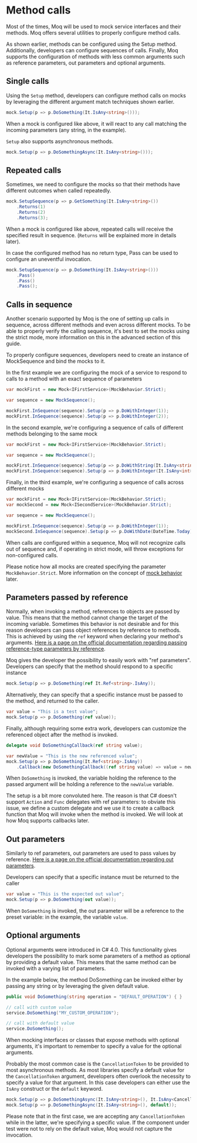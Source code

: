 # Method calls

Most of the times, Moq will be used to mock service interfaces and their methods. Moq offers several utilities to properly configure method calls.

As shown earlier, methods can be configured using the Setup method. Additionally, developers can configure sequences of calls. Finally, Moq supports the configuration of methods with less common arguments such as reference parameters, out parameters and optional arguments.

## Single calls

Using the `Setup` method, developers can configure method calls on mocks by leveraging the different argument match techniques shown earlier.

```csharp
mock.Setup(p => p.DoSomething(It.IsAny<string>()));
```

When a mock is configured like above, it will react to any call matching the incoming parameters \(any string, in the example\).

`Setup` also supports asynchronous methods.

```csharp
mock.Setup(p => p.DoSomethingAsync(It.IsAny<string>()));
```

## Repeated calls

Sometimes, we need to configure the mocks so that their methods have different outcomes when called repeatedly.

```csharp
mock.SetupSequence(p => p.GetSomething(It.IsAny<string>())
    .Returns(1)
    .Returns(2)
    .Returns(3);
```

When a mock is configured like above, repeated calls will receive the specified result in sequence. \(`Returns` will be explained more in details later\).

In case the configured method has no return type, Pass can be used to configure an uneventful invocation.

```csharp
mock.SetupSequence(p => p.DoSomething(It.IsAny<string>()))
    .Pass()
    .Pass()
    .Pass();
```

## Calls in sequence

Another scenario supported by Moq is the one of setting up calls in sequence, across different methods and even across different mocks. To be able to properly verify the calling sequence, it's best to set the mocks using the strict mode, more information on this in the advanced section of this guide.

To properly configure sequences, developers need to create an instance of MockSequence and bind the mocks to it.

In the first example we are configuring the mock of a service to respond to calls to a method with an exact sequence of parameters

```csharp
var mockFirst = new Mock<IFirstService>(MockBehavior.Strict);

var sequence = new MockSequence();

mockFirst.InSequence(sequence).Setup(p => p.DoWithInteger(1));
mockFirst.InSequence(sequence).Setup(p => p.DoWithInteger(2));
```

In the second example, we're configuring a sequence of calls of different methods belonging to the same mock

```csharp
var mockFirst = new Mock<IFirstService>(MockBehavior.Strict);

var sequence = new MockSequence();

mockFirst.InSequence(sequence).Setup(p => p.DoWithString(It.IsAny<string>()));
mockFirst.InSequence(sequence).Setup(p => p.DoWithInteger(It.IsAny<int>()));
```

Finally, in the third example, we're configuring a sequence of calls across different mocks

```csharp
var mockFirst = new Mock<IFirstService>(MockBehavior.Strict);
var mockSecond = new Mock<ISecondService>(MockBehavior.Strict);

var sequence = new MockSequence();

mockFirst.InSequence(sequence).Setup(p => p.DoWithInteger(1));
mockSecond.InSequence(sequence).Setup(p => p.DoWithDate(DateTime.Today));
```

When calls are configured within a sequence, Moq will not recognize calls out of sequence and, if operating in strict mode, will throw exceptions for non-configured calls.

Please notice how all mocks are created specifying the parameter `MockBehavior.Strict`. More information on the concept of [mock behavior](https://github.com/emgdev/unit-testing-csharp/tree/c1e06f02ecb67288bafa6a2fe26e4d233f910b0e/docs/Mock-customization/README.md#mock-behavior) later.

## Parameters passed by reference

Normally, when invoking a method, references to objects are passed by value. This means that the method cannot change the target of the incoming variable. Sometimes this behavior is not desirable and for this reason developers can pass object references by reference to methods. This is achieved by using the `ref` keyword when declaring your method's arguments. [Here is a page on the official documentation regarding passing reference-type parameters by reference](https://docs.microsoft.com/en-us/dotnet/csharp/programming-guide/classes-and-structs/passing-reference-type-parameters).

Moq gives the developer the possibility to easily work with "ref parameters". Developers can specify that the method should respond to a specific instance

```csharp
mock.Setup(p => p.DoSomething(ref It.Ref<string>.IsAny));
```

Alternatively, they can specify that a specific instance must be passed to the method, and returned to the caller.

```csharp
var value = "This is a test value";
mock.Setup(p => p.DoSomething(ref value));
```

Finally, although requiring some extra work, developers can customize the referenced object after the method is invoked.

```csharp
delegate void DoSomethingCallback(ref string value);

var newValue = "This is the new referenced value";
mock.Setup(p => p.DoSomething(It.Ref<string>.IsAny))
    .Callback(new DoSomethingCallback((ref string value) => value = newValue));
```

When `DoSomething` is invoked, the variable holding the reference to the passed argument will be holding a reference to the `newValue` variable.

The setup is a bit more convoluted here. The reason is that C\# doesn't support `Action` and `Func` delegates with ref parameters: to obviate this issue, we define a custom delegate and we use it to create a callback function that Moq will invoke when the method is invoked. We will look at how Moq supports callbacks later.

## Out parameters

Similarly to ref parameters, out parameters are used to pass values by reference. [Here is a page on the official documentation regarding out parameters](https://docs.microsoft.com/en-us/dotnet/csharp/language-reference/keywords/out-parameter-modifier).

Developers can specify that a specific instance must be returned to the caller

```csharp
var value = "This is the expected out value";
mock.Setup(p => p.DoSomething(out value));
```

When `DoSomething` is invoked, the out parameter will be a reference to the preset variable: in the example, the variable `value`.

## Optional arguments

Optional arguments were introduced in C\# 4.0. This functionality gives developers the possibility to mark some parameters of a method as optional by providing a default value. This means that the same method can be invoked with a varying list of parameters.

In the example below, the method DoSomething can be invoked either by passing any string or by leveraging the given default value.

```csharp
public void DoSomething(string operation = "DEFAULT_OPERATION") { }

// call with custom value
service.DoSomething("MY_CUSTOM_OPERATION");

// call with default value
service.DoSomething();
```

When mocking interfaces or classes that expose methods with optional arguments, it's important to remember to specify a value for the optional arguments.

Probably the most common case is the `CancellationToken` to be provided to most asynchronous methods. As most libraries specify a default value for the `CancellationToken` argument, developers often overlook the necessity to specify a value for that argument. In this case developers can either use the `IsAny` construct or the `default` keyword.

```csharp
mock.Setup(p => p.DoSomethingAsync(It.IsAny<string>(), It.IsAny<CancellationToken>()));
mock.Setup(p => p.DoSomethingAsync(It.IsAny<string>(), default));
```

Please note that in the first case, we are accepting any `CancellationToken` while in the latter, we're specifying a specific value. If the component under test were not to rely on the default value, Moq would not capture the invocation.

